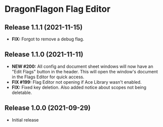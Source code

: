# DragonFlagon Flag Editor

## Release 1.1.1 (2021-11-15)
- **FIX:** Forgot to remove a debug flag.

## Release 1.1.0 (2021-11-11)
- **NEW #200:** All config and document sheet windows will now have an "Edit Flags" button in the header. This will open the window's document in the Flags Editor for quick access.
- **FIX #199:** Flag Editor not opening if Ace Library wasn't enabled.
- **FIX:** Fixed key deletion. Also added notice about scopes not being deletable.

## Release 1.0.0 (2021-09-29)
- Initial release